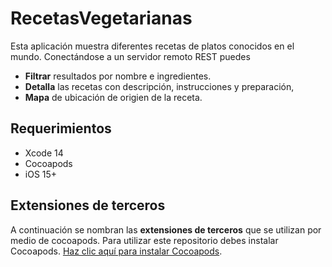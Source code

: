 # RecetasVegetarianas

Esta aplicación muestra diferentes recetas de platos conocidos en el mundo. Conectándose a un servidor remoto REST puedes  

 - **Filtrar** resultados por nombre e ingredientes. 
 - **Detalla** las recetas con descripción, instrucciones y preparación,  
 - **Mapa** de ubicación de origien de la receta.

## Requerimientos
- Xcode 14 
- Cocoapods
- iOS 15+

## Extensiones de terceros

A continuación se nombran las **extensiones de terceros** que se utilizan por medio de cocoapods. Para utilizar este repositorio debes instalar Cocoapods. [Haz clic aquí para instalar Cocoapods](https://cocoapods.org/#install). 
